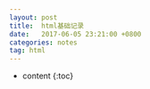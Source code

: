 ```yaml
---
layout: post
title:  html基础记录
date:   2017-06-05 23:21:00 +0800
categories: notes
tag: html
---
```


* content
{:toc}


